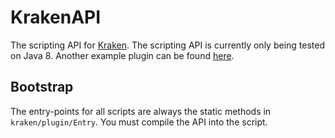 # KrakenAPI
The scripting API for [Kraken](https://github.com/RSKraken). The scripting API is currently only being tested on Java 8. Another example plugin can be found [here](https://gist.github.com/RSKraken/f982e8be6a37a98e5b51689acbea1a20).

## Bootstrap
The entry-points for all scripts are always the static methods in `kraken/plugin/Entry`. You must compile the API into the script.
